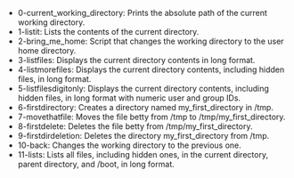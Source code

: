 - 0-current_working_directory: Prints the absolute path of the current working directory.
- 1-listit: Lists the contents of the current directory.
- 2-bring_me_home: Script that changes the working directory to the user home directory.
- 3-listfiles: Displays the current directory contents in long format.
- 4-listmorefiles: Displays the current directory contents, including hidden files, in long format.
- 5-listfilesdigitonly: Displays the current directory contents, including hidden files, in long format with numeric user and group IDs.
- 6-firstdirectory: Creates a directory named my_first_directory in /tmp.
- 7-movethatfile: Moves the file betty from /tmp to /tmp/my_first_directory.
- 8-firstdelete: Deletes the file betty from /tmp/my_first_directory.
- 9-firstdirdeletion: Deletes the directory my_first_directory from /tmp.
- 10-back: Changes the working directory to the previous one.
- 11-lists: Lists all files, including hidden ones, in the current directory, parent directory, and /boot, in long format.
